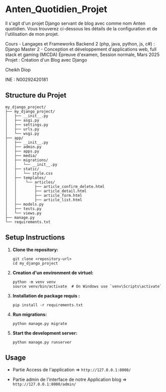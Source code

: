 # Anten_Quotidien_Projet

Il s'agit d'un projet Django servant de blog avec comme nom Anten quotidien. Vous trouverez ci-dessous les détails de la configuration et de l'utilisation de mon projet.

Cours - Langages et Frameworks Backend 2 (php, java, python, js, c#) : Django Master 2 - Conception et développement d'applications web, full stack et gaming (MICDA) Épreuve d'examen, Session normale, Mars 2025 Projet : Création d'un Blog avec Django

Cheikh Diop 

INE : N00292420181



## Structure du Projet

```
my_django_project/
├── my_django_project/
│   ├── __init__.py
│   ├── asgi.py
│   ├── settings.py
│   ├── urls.py
│   └── wsgi.py
├── app/
│   ├── __init__.py
│   ├── admin.py
│   ├── apps.py
│   ├── media/
│   ├── migrations/
│   │   └── __init__.py
│   ├── static/
│   │   └── style.css
│   ├── templates/
│   │    └── articles/
│   │        ├── article_confirm_delete.html
│   │        ├── article_detail.html
│   │        ├── article_form.html
│   │        ├── article_list.html
│   ├── models.py
│   ├── tests.py
│   └── views.py
├── manage.py
└── requirements.txt
```

## Setup Instructions

1. **Clone the repository:**
   ```
   git clone <repository-url>
   cd my_django_project
   ```

2. **Creation d'un environment de virtuel:**
   ```
   python -m venv venv
   source venv/bin/activate  # On Windows use `venv\Scripts\activate`
   ```

3. **Installation de package requis :**
   ```
   pip install -r requirements.txt
   ```

4. **Run migrations:**
   ```
   python manage.py migrate
   ```

5. **Start the development server:**
   ```
   python manage.py runserver
   ```

## Usage

- Partie Access de l'application 
=> `http://127.0.0.1:8000/`

- Partie admin de l'interface de notre Application blog 
=> `http://127.0.0.1:8000/admin/`

 
